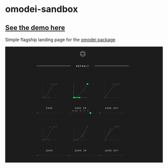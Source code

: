 # omodei-sandbox

## [See the demo here]()

Simple flagship landing page for the [omodei package](https://github.com/battleaxedotco/omodei)

![](./src/assets/screenshot.png)
